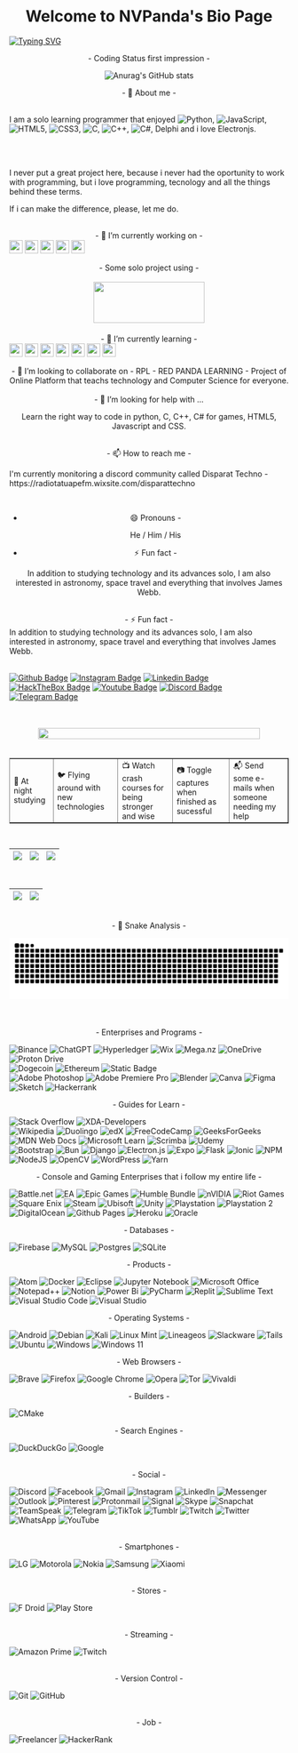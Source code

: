 <H1 align="center">Welcome to NVPanda's Bio Page</H1>

[![Typing SVG](https://readme-typing-svg.demolab.com?font=Fira+Code&size=16&duration=6000&pause=2000&color=F70000&background=FFED0E00&multiline=true&width=500&height=75&lines=My+name+is+Nat%C3%A3%2C+but+you+can+call+me+as+Panda;or+NVPanda.%F0%9F%90%BC)](https://git.io/typing-svg)

<div align="center">
- Coding Status first impression -
</div>
<div align="center">

![Anurag's GitHub stats](https://github-readme-stats.vercel.app/api?username=NVPanda&count_private=true&theme=onedark)

</div>

<div>
<div align="center">
- 💬 About me -
</div>
<br>

I am a solo learning programmer that enjoyed ![Python](https://img.shields.io/badge/python-3670A0?style=fflat-square&logo=python&logoColor=ffdd54), ![JavaScript](https://img.shields.io/badge/javascript-%23323330.svg?style=fflat-square&logo=javascript&logoColor=%23F7DF1E), ![HTML5](https://img.shields.io/badge/html5-%23E34F26.svg?style=fflat-square&logo=html5&logoColor=white), ![CSS3](https://img.shields.io/badge/css3-%231572B6.svg?style=fflat-square&logo=css3&logoColor=white), ![C](https://img.shields.io/badge/c-%2300599C.svg?style=fflat-square&logo=c&logoColor=white), ![C++](https://img.shields.io/badge/c++-%2300599C.svg?style=fflat-square&logo=c%2B%2B&logoColor=white), ![C#](https://img.shields.io/badge/c%23-%23239120.svg?style=fflat-square&logo=c-sharp&logoColor=white), Delphi  and i love Electronjs.

<br><br>

  I never put a great project here, because i never had the oportunity to work with programming,
  but i love programming, tecnology and all the things behind these terms.

  If i can make the difference, please, let me do.
</div>

<br>

<div>
<div align="center">
- 🔭 I’m currently working on -
</div>
 <img align="center" src="https://cdn.icon-icons.com/icons2/3053/PNG/512/electron_macos_bigsur_icon_190206.png" width="24" height="24" />
 <img align="center" src="https://cdn.jsdelivr.net/gh/devicons/devicon/icons/python/python-original-wordmark.svg" width="24" height="24" />
  <img align="center" src="https://cdn.jsdelivr.net/gh/devicons/devicon/icons/html5/html5-original-wordmark.svg" width="24" height="24" />
 <img align="center" src="https://cdn.jsdelivr.net/gh/devicons/devicon/icons/javascript/javascript-original.svg" width="24" height="24" />
 <img align="center" src="https://cdn.jsdelivr.net/gh/devicons/devicon/icons/css3/css3-original-wordmark.svg" width="24" height="24" />
<br><br>
<div>
<div align="center">
- Some solo project using -
</div>
	</div>
<br>
<div align="center"><img src="https://electronjs.org/images/electron-logo.svg" aling-item="bottom" width="200" height="74" /></div>

<br>
<div align="center">
 - 🌱 I’m currently learning -
</div>
<img align="center" src="https://cdn.jsdelivr.net/gh/devicons/devicon/icons/c/c-original.svg" width="24" height="24" />
<img align="center" src="https://cdn.jsdelivr.net/gh/devicons/devicon/icons/cplusplus/cplusplus-original.svg" width="24" height="24" />
<img align="center" src="https://cdn.jsdelivr.net/gh/devicons/devicon/icons/csharp/csharp-original.svg" width="24" height="24" />
<img align="center" src="https://cdn.jsdelivr.net/gh/devicons/devicon/icons/html5/html5-original-wordmark.svg" width="24" height="24" />
<img align="center" src="https://cdn.jsdelivr.net/gh/devicons/devicon/icons/javascript/javascript-original.svg" width="24" height="24" />
<img align="center" src="https://cdn.jsdelivr.net/gh/devicons/devicon/icons/css3/css3-original-wordmark.svg" width="24" height="24" />
<img align="center" src="https://cdn.jsdelivr.net/gh/devicons/devicon/icons/python/python-original-wordmark.svg" width="24" height="24" />
</div>
<br>


<div>
<div align="center">  
- 👯 I’m looking to collaborate on -
 RPL - RED PANDA LEARNING - Project of Online Platform that teachs technology and Computer Science for everyone.
</div><br>
</div>

<div>
<div align="center">
- 🤔 I’m looking for help with ...

Learn the right way to code in python, C, C++, C# for games, HTML5, Javascript and CSS.
</div>
</div>

<br>

<div>
<div align="center">
- 📫 How to reach me -
</div>
<p>I'm currently monitoring a discord community called Disparat Techno - <a>https://radiotatuapefm.wixsite.com/disparattechno</a></p>
</div>

<br>

<div>
<div align="center">

- 😄 Pronouns -

   He / Him / His

- ⚡ Fun fact -

 In addition to studying technology and its advances solo, I am also interested in astronomy, space travel and everything that involves James Webb.

</div>
</div>

<br>

<div>
<div align="center">- ⚡ Fun fact -</div>
	In addition to studying technology and its advances solo, I am also interested in astronomy, space travel and everything that involves James Webb.
</div>
<br>
</div>

<!-- Adicionando conteúdos -->
[![Github Badge](https://img.shields.io/badge/-Facebook-blue?style=fflat-square&logo=Facebook&logoColor=white&link=https://github.com/NVPanda)](https://www.facebook.com/NV.Panda.Pandoala/)
[![Instagram Badge](https://img.shields.io/badge/Instagram-E4405F?style=fflat-square&logo=instagram&logoColor=white)](https://www.instagram.com/nv_pandoala)
[![Linkedin Badge](https://img.shields.io/badge/-Linkedin-blue?style=fflat-square&logo=Linkedin&logoColor=white&link=https://github.com/arthurspk)](https://br.linkedin.com/in/nat%C3%A3-vitor-vaguel-reis-nvpanda-6140564a)
[![HackTheBox Badge](https://img.shields.io/badge/HackTheBox-111927?style=fflat-square&logo=Hack%20The%20Box&logoColor=9FEF00)]()
[![Youtube Badge](https://img.shields.io/badge/YouTube-FF0000?style=fflat-square&logo=youtube&logoColor=white)](https://www.youtube.com/@Chainlenger2)
[![Discord Badge](https://img.shields.io/badge/Discord-5865F2?style=fflat-square&logo=discord&logoColor=white)]()
[![Telegram Badge](https://img.shields.io/badge/Telegram-2CA5E0?style=fflat-square&logo=telegram&logoColor=white)](https://t.me/NV_Panda)

<br>

<table border="1" cellspacing="3" cellpadding="10">
  <tr>
    <br style="border: 0";>
	  <div align="center">
      <img width="400" src="https://github.com/NVPanda/NVPanda/assets/59771238/ccb299ab-a13d-4d5b-9dc9-ce65ca595875"  width="10%" height="10%"/>
	  </div>
    </br>
 <td style="border: 0";>
        🌙 At night studying<td>🐦 Flying around with new technologies</td><td>📺 Watch crash courses for being stronger and wise</td><td>📷 Toggle captures when finished as sucessful</td><td>📬 Send some e-mails when someone needing my help</td>
    </td>
  </tr>
</table>

<br>

| ![](http://github-profile-summary-cards.vercel.app/api/cards/stats?username=nvpanda&theme=nord_dark) | ![](http://github-profile-summary-cards.vercel.app/api/cards/repos-per-language?username=nvpanda&hide=Html&theme=nord_dark) | ![](http://github-profile-summary-cards.vercel.app/api/cards/most-commit-language?username=nvpanda&theme=nord_dark) |
| :-: | :-: | :-: |

<br>

| ![](http://github-profile-summary-cards.vercel.app/api/cards/profile-details?username=nvpanda&theme=nord_dark) | ![](https://github-readme-streak-stats.herokuapp.com/?user=nvpanda&hide_border=true&date_format=M%20j%5B%2C%20Y%5D&background=2D3742&stroke=2D3742&ring=6bbbca&fire=6bbbca&currStreakNum=fff&sideNums=6bbbca&currStreakLabel=6bbbca&sideLabels=fff&dates=fff) |
| :-: | :-: |

<br>

<div>
<div align="center"> - 🐍 Snake Analysis - </div>

<div align="center">
	
![Snake animation](https://github.com/NVPanda/NVPanda/blob/output/github-contribution-grid-snake.svg)

</div>
<br><br>
</div>

<div>
<div align="center">- Enterprises and Programs -</div>

![Binance](https://img.shields.io/badge/Binance-FCD535?style=fflat-square&logo=binance&logoColor=white)
![ChatGPT](https://img.shields.io/badge/chatGPT-74aa9c?style=fflat-square&logo=openai&logoColor=black)
![Hyperledger](https://img.shields.io/badge/hyperledger-2F3134?style=fflat-square&logo=hyperledger&logoColor=black)
![Wix](https://img.shields.io/badge/wix-000?style=fflat-square&logo=wix&logoColor=black)
![Mega.nz](https://img.shields.io/badge/Mega-%23D90007.svg?style=fflat-square&logo=Mega&logoColor=white)
![OneDrive](https://img.shields.io/badge/OneDrive-white?style=fflat-square&logo=Microsoft%20OneDrive&logoColor=0078D4)
![Proton Drive](https://img.shields.io/badge/Proton%20Drive-6d4aff?style=fflat-square&logo=proton%20drive&logoColor=white) <br>
![Dogecoin](https://img.shields.io/badge/dogecoin-B59A30?style=fflat-square&logo=dogecoin&logoColor=white)
![Ethereum](https://img.shields.io/badge/Ethereum-3C3C3D?style=fflat-square&logo=Ethereum&logoColor=white)
![Static Badge](https://img.shields.io/badge/Working%20in%20progress%20-gold?style=fflat-square&logo=bitcoin) <br>
![Adobe Photoshop](https://img.shields.io/badge/adobe%20photoshop-%2331A8FF.svg?style=fflat-square&logo=adobe%20photoshop&logoColor=white)
![Adobe Premiere Pro](https://img.shields.io/badge/Adobe%20Premiere%20Pro-9999FF.svg?style=fflat-square&logo=Adobe%20Premiere%20Pro&logoColor=white)
![Blender](https://img.shields.io/badge/blender-%23F5792A.svg?style=fflat-square&logo=blender&logoColor=white)
![Canva](https://img.shields.io/badge/Canva-%2300C4CC.svg?style=fflat-square&logo=Canva&logoColor=white)
![Figma](https://img.shields.io/badge/figma-%23F24E1E.svg?style=fflat-square&logo=figma&logoColor=white)
![Sketch](https://img.shields.io/badge/Sketch-FFB387?style=fflat-square&logo=sketch&logoColor=black)
![Hackerrank](https://img.shields.io/badge/-Hackerrank-2EC866?style=fflat-square&logo=HackerRank&logoColor=white) <br>

<div align="center">- Guides for Learn -</div>

![Stack Overflow](https://img.shields.io/badge/-Stackoverflow-FE7A16?style=fflat-square&logo=stack-overflow&logoColor=white)
![XDA-Developers](https://img.shields.io/badge/XDA--Developers-%23AC6E2F.svg?style=fflat-square&logo=XDA-Developers&logoColor=white) <br>
![Wikipedia](https://img.shields.io/badge/Wikipedia-%23000000.svg?style=fflat-square&logo=wikipedia&logoColor=white)
![Duolingo](https://img.shields.io/badge/Duolingo-%234DC730.svg?style=fflat-square&logo=Duolingo&logoColor=white)
![edX](https://img.shields.io/badge/edX-%2302262B.svg?style=fflat-square&logo=edX&logoColor=white)
![FreeCodeCamp](https://img.shields.io/badge/Freecodecamp-%23123.svg?&style=fflat-square&logo=freecodecamp&logoColor=green)
![GeeksForGeeks](https://img.shields.io/badge/GeeksforGeeks-gray?style=fflat-square&logo=geeksforgeeks&logoColor=35914c)
![MDN Web Docs](https://img.shields.io/badge/MDN_Web_Docs-black?style=fflat-square&logo=mdnwebdocs&logoColor=white)
![Microsoft Learn](https://img.shields.io/badge/Microsoft_Learn-258ffa?style=fflat-square&logo=microsoft&logoColor=white)
![Scrimba](https://img.shields.io/badge/scrimba-2B283A?style=fflat-square&logo=scrimba&logoColor=white)
![Udemy](https://img.shields.io/badge/Udemy-A435F0?style=fflat-square&logo=Udemy&logoColor=white) <br>
![Bootstrap](https://img.shields.io/badge/bootstrap-%238511FA.svg?style=fflat-square&logo=bootstrap&logoColor=white)
![Bun](https://img.shields.io/badge/Bun-%23000000.svg?style=fflat-square&logo=bun&logoColor=white)
![Django](https://img.shields.io/badge/django-%23092E20.svg?style=fflat-square&logo=django&logoColor=white)
![Electron.js](https://img.shields.io/badge/Electron-191970?style=fflat-square&logo=Electron&logoColor=white)
![Expo](https://img.shields.io/badge/expo-1C1E24?style=fflat-square&logo=expo&logoColor=#D04A37)
![Flask](https://img.shields.io/badge/flask-%23000.svg?style=fflat-square&logo=flask&logoColor=white)
![Ionic](https://img.shields.io/badge/Ionic-%233880FF.svg?style=fflat-square&logo=Ionic&logoColor=white)
![NPM](https://img.shields.io/badge/NPM-%23CB3837.svg?style=fflat-square&logo=npm&logoColor=white)
![NodeJS](https://img.shields.io/badge/node.js-6DA55F?style=fflat-square&logo=node.js&logoColor=white)
![OpenCV](https://img.shields.io/badge/opencv-%23white.svg?style=fflat-square&logo=opencv&logoColor=white)
![WordPress](https://img.shields.io/badge/WordPress-%23117AC9.svg?style=fflat-square&logo=WordPress&logoColor=white)
![Yarn](https://img.shields.io/badge/yarn-%232C8EBB.svg?style=fflat-square&logo=yarn&logoColor=white) <br>

<div align="center">- Console and Gaming Enterprises that i follow my entire life -</div>

![Battle.net](https://img.shields.io/badge/battle.net-%2300AEFF.svg?style=fflat-square&logo=battle.net&logoColor=white)
![EA](https://img.shields.io/badge/ea-%23000000.svg?style=fflat-square&logo=ea&logoColor=white)
![Epic Games](https://img.shields.io/badge/epicgames-%23313131.svg?style=fflat-square&logo=epicgames&logoColor=white)
![Humble Bundle](https://img.shields.io/badge/HumbleBundle-%23494F5C.svg?style=fflat-square&logo=HumbleBundle&logoColor=white)
![nVIDIA](https://img.shields.io/badge/nVIDIA-%2376B900.svg?style=fflat-square&logo=nVIDIA&logoColor=white)
![Riot Games](https://img.shields.io/badge/riotgames-D32936.svg?style=fflat-square&logo=riotgames&logoColor=white)
![Square Enix](https://img.shields.io/badge/SquareEnix-%23ED1C24.svg?style=fflat-square&logo=SquareEnix&logoColor=white)
![Steam](https://img.shields.io/badge/steam-%23000000.svg?style=fflat-square&logo=steam&logoColor=white)
![Ubisoft](https://img.shields.io/badge/Ubisoft-%23F5F5F5.svg?style=fflat-square&logo=Ubisoft&logoColor=black)
![Unity](https://img.shields.io/badge/unity-%23000000.svg?style=fflat-square&logo=unity&logoColor=white)
![Playstation](https://img.shields.io/badge/Playstation-003791?style=fflat-square&logo=playstation&logoColor=white)
![Playstation 2](https://img.shields.io/badge/Playstation%202-003791?style=fflat-square&logo=playstation-2&logoColor=white)
![DigitalOcean](https://img.shields.io/badge/DigitalOcean-%230167ff.svg?style=fflat-square&logo=digitalOcean&logoColor=white)
![Github Pages](https://img.shields.io/badge/github%20pages-121013?style=fflat-square&logo=github&logoColor=white)
![Heroku](https://img.shields.io/badge/heroku-%23430098.svg?style=fflat-square&logo=heroku&logoColor=white)
![Oracle](https://img.shields.io/badge/Oracle-F80000?style=fflat-square&logo=oracle&logoColor=white) <br>

<div>
<div align="center">- Databases -</div>

![Firebase](https://img.shields.io/badge/Firebase-039BE5?style=fflat-square&logo=Firebase&logoColor=white)
![MySQL](https://img.shields.io/badge/mysql-%2300f.svg?style=fflat-square&logo=mysql&logoColor=white)
![Postgres](https://img.shields.io/badge/postgres-%23316192.svg?style=fflat-square&logo=postgresql&logoColor=white)
![SQLite](https://img.shields.io/badge/sqlite-%2307405e.svg?style=fflat-square&logo=sqlite&logoColor=white) <br>

</div>

<div>
<div align="center">- Products -</div>


![Atom](https://img.shields.io/badge/Atom-%2366595C.svg?style=fflat-square&logo=atom&logoColor=white)
![Docker](https://img.shields.io/badge/docker-%230db7ed.svg?style=fflat-square&logo=docker&logoColor=white)
![Eclipse](https://img.shields.io/badge/Eclipse-FE7A16.svg?style=fflat-square&logo=Eclipse&logoColor=white)
![Jupyter Notebook](https://img.shields.io/badge/jupyter-%23FA0F00.svg?style=fflat-square&logo=jupyter&logoColor=white)
![Microsoft Office](https://img.shields.io/badge/Microsoft_Office-D83B01?style=fflat-square&logo=microsoft-office&logoColor=white)
![Notepad++](https://img.shields.io/badge/Notepad++-90E59A.svg?style=fflat-square&logo=notepad%2b%2b&logoColor=black)
![Notion](https://img.shields.io/badge/Notion-%23000000.svg?style=fflat-square&logo=notion&logoColor=white)
![Power Bi](https://img.shields.io/badge/power_bi-F2C811?style=fflat-square&logo=powerbi&logoColor=black)
![PyCharm](https://img.shields.io/badge/pycharm-143?style=fflat-square&logo=pycharm&logoColor=black&color=black&labelColor=green)
![Replit](https://img.shields.io/badge/Replit-DD1200?style=fflat-square&logo=Replit&logoColor=white)
![Sublime Text](https://img.shields.io/badge/sublime_text-%23575757.svg?style=fflat-square&logo=sublime-text&logoColor=important)
![Visual Studio Code](https://img.shields.io/badge/Visual%20Studio%20Code-0078d7.svg?style=fflat-square&logo=visual-studio-code&logoColor=white)
![Visual Studio](https://img.shields.io/badge/Visual%20Studio-5C2D91.svg?style=fflat-square&logo=visual-studio&logoColor=white) <br>

</div>

<div>
<div align="center">- Operating Systems -</div>

![Android](https://img.shields.io/badge/Android-3DDC84?style=fflat-square&logo=android&logoColor=white)
![Debian](https://img.shields.io/badge/Debian-D70A53?style=fflat-square&logo=debian&logoColor=white)
![Kali](https://img.shields.io/badge/Kali-268BEE?style=fflat-square&logo=kalilinux&logoColor=white)
![Linux Mint](https://img.shields.io/badge/Linux%20Mint-87CF3E?style=fflat-square&logo=Linux%20Mint&logoColor=white)
![Lineageos](https://img.shields.io/badge/lineageos-167C80?style=fflat-square&logo=lineageos&logoColor=white)
![Slackware](https://img.shields.io/badge/-Slackware-%231357BD?style=fflat-square&logo=slackware&logoColor=white)
![Tails](https://img.shields.io/badge/Tails%20-56347C?&style=fflat-square&logo=tails&logoColor=white)
![Ubuntu](https://img.shields.io/badge/Ubuntu-E95420?style=fflat-square&logo=ubuntu&logoColor=white)
![Windows](https://img.shields.io/badge/Windows-0078D6?style=fflat-square&logo=windows&logoColor=white)
![Windows 11](https://img.shields.io/badge/Windows%2011-%230079d5.svg?style=fflat-square&logo=Windows%2011&logoColor=white) <br>

</div>

<div>
<div align="center">- Web Browsers -</div>

![Brave](https://img.shields.io/badge/Brave-FB542B?style=fflat-square&logo=Brave&logoColor=black)
![Firefox](https://img.shields.io/badge/Firefox-FF7139?style=fflat-square&logo=Firefox-Browser&logoColor=black)
![Google Chrome](https://img.shields.io/badge/Google%20Chrome-4285F4?style=fflat-square&logo=GoogleChrome&logoColor=black)
![Opera](https://img.shields.io/badge/Opera-FF1B2D?style=fflat-square&logo=Opera&logoColor=black)
![Tor](https://img.shields.io/badge/Tor-7D4698?style=fflat-square&logo=Tor-Browser&logoColor=black)
![Vivaldi](https://img.shields.io/badge/Vivaldi-EF3939?style=fflat-square&logo=Vivaldi&logoColor=black) <br>

</div>

<div>
<div align="center">- Builders -</div>

![CMake](https://img.shields.io/badge/CMake-%23008FBA.svg?style=fflat-square&logo=cmake&logoColor=white)

<div align="center">- Search Engines -</div>

![DuckDuckGo](https://img.shields.io/badge/DuckDuckGo-DE5833?style=fflat-square&logo=DuckDuckGo&logoColor=white)
![Google](https://img.shields.io/badge/google-4285F4?style=fflat-square&logo=google&logoColor=white)

<br>

<div>
<div align="center">- Social -</div>

![Discord](https://img.shields.io/badge/Discord-%235865F2.svg?style=fflat-square&logo=discord&logoColor=white)
![Facebook](https://img.shields.io/badge/Facebook-%231877F2.svg?style=fflat-square&logo=Facebook&logoColor=white)
![Gmail](https://img.shields.io/badge/Gmail-D14836?style=fflat-square&logo=gmail&logoColor=white)
![Instagram](https://img.shields.io/badge/Instagram-%23E4405F.svg?style=fflat-square&logo=Instagram&logoColor=white)
![LinkedIn](https://img.shields.io/badge/linkedin-%230077B5.svg?style=fflat-square&logo=linkedin&logoColor=white)
![Messenger](https://img.shields.io/badge/Messenger-00B2FF?style=fflat-square&logo=messenger&logoColor=white)
![Outlook](https://img.shields.io/badge/Microsoft_Outlook-0078D4?style=fflat-square&logo=microsoft-outlook&logoColor=white)
![Pinterest](https://img.shields.io/badge/Pinterest-%23E60023.svg?style=fflat-square&logo=Pinterest&logoColor=white)
![Protonmail](https://img.shields.io/badge/ProtonMail-8B89CC?style=fflat-square&logo=protonmail&logoColor=white)
![Signal](https://img.shields.io/badge/Signal-%23039BE5.svg?style=fflat-square&logo=Signal&logoColor=white)
![Skype](https://img.shields.io/badge/Skype-%2300AFF0.svg?style=fflat-square&logo=Skype&logoColor=white)
![Snapchat](https://img.shields.io/badge/Snapchat-%23FFFC00.svg?style=fflat-square&logo=Snapchat&logoColor=white)
![TeamSpeak](https://img.shields.io/badge/TeamSpeak-2580C3?style=fflat-square&logo=teamspeak&logoColor=white)
![Telegram](https://img.shields.io/badge/Telegram-2CA5E0?style=fflat-square&logo=telegram&logoColor=white)
![TikTok](https://img.shields.io/badge/TikTok-%23000000.svg?style=fflat-square&logo=TikTok&logoColor=white)
![Tumblr](https://img.shields.io/badge/Tumblr-%2336465D.svg?style=fflat-square&logo=Tumblr&logoColor=white)
![Twitch](https://img.shields.io/badge/Twitch-%239146FF.svg?style=fflat-square&logo=Twitch&logoColor=white)
![Twitter](https://img.shields.io/badge/Twitter-%231DA1F2.svg?style=fflat-square&logo=Twitter&logoColor=white)
![WhatsApp](https://img.shields.io/badge/WhatsApp-25D366?style=fflat-square&logo=whatsapp&logoColor=white)
![YouTube](https://img.shields.io/badge/YouTube-%23FF0000.svg?style=fflat-square&logo=YouTube&logoColor=white) <br>

<br>

<div>
<div align="center">- Smartphones -</div>

![LG](https://img.shields.io/badge/lg-a50034.svg?style=fflat-square&logo=lg&logoColor=white)
![Motorola](https://img.shields.io/badge/Motorola-%23E1140A.svg?style=fflat-square&logo=motorola&logoColor=white)
![Nokia](https://img.shields.io/badge/Nokia-%23124191.svg?style=fflat-square&logo=nokia&logoColor=white)
![Samsung](https://img.shields.io/badge/Samsung-%231428A0.svg?style=fflat-square&logo=samsung&logoColor=white)
![Xiaomi](https://img.shields.io/badge/Xiaomi-%23FF6900.svg?style=fflat-square&logo=xiaomi&logoColor=white) <br>

<br>

<div>
<div align="center">- Stores -</div>

![F Droid](https://img.shields.io/badge/F_Droid-1976D2?style=fflat-square&logo=f-droid&logoColor=white)
![Play Store](https://img.shields.io/badge/Google_Play-414141?style=fflat-square&logo=google-play&logoColor=white) <br>

<br>

<div>
<div align="center">- Streaming -</div>

![Amazon Prime](https://img.shields.io/badge/Amazon%20Prime-0F79AF?style=fflat-square&logo=amazonprime&logoColor=white)
![Twitch](https://img.shields.io/badge/Twitch-9347FF?style=fflat-square&logo=twitch&logoColor=white) <br>

<br>

<div>
<div align="center">- Version Control -</div>

![Git](https://img.shields.io/badge/git-%23F05033.svg?style=fflat-square&logo=git&logoColor=white)
![GitHub](https://img.shields.io/badge/github-%23121011.svg?style=fflat-square&logo=github&logoColor=white) <br>

<br>

<div>
<div align="center">- Job -</div>

![Freelancer](https://img.shields.io/badge/Freelancer-29B2FE?style=fflat-square&logo=Freelancer&logoColor=white)
![HackerRank](https://img.shields.io/badge/-Hackerrank-2EC866?style=fflat-square&logo=HackerRank&logoColor=white)

</div>
</div>
</div>
</div>
</div>
</div>
</div>
</div>
</div>
